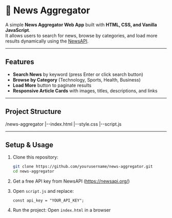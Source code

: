 # 📰 News Aggregator  

A simple **News Aggregator Web App** built with **HTML, CSS, and Vanilla JavaScript**.  
It allows users to search for news, browse by categories, and load more results dynamically using the [NewsAPI](https://newsapi.org).  

---

##  Features
-  **Search News** by keyword (press Enter or click search button)  
-  **Browse by Category** (Technology, Sports, Health, Business)  
-  **Load More** button to paginate results  
-  **Responsive Article Cards** with images, titles, descriptions, and links    

---

##  Project Structure

/news-aggregator
|--index.html
|--style.css
|--script.js

---

##  Setup & Usage
1. Clone this repository:
   ```bash
   git clone https://github.com/yourusername/news-aggregator.git
   cd news-aggregator

2. Get a free API key from NewsAPI (https://newsapi.org/)

3. Open ```script.js``` and replace:
   ```
   const api_key = "YOUR_API_KEY";
   ```
4. Run the project:
   Open ```index.html``` in a browser
